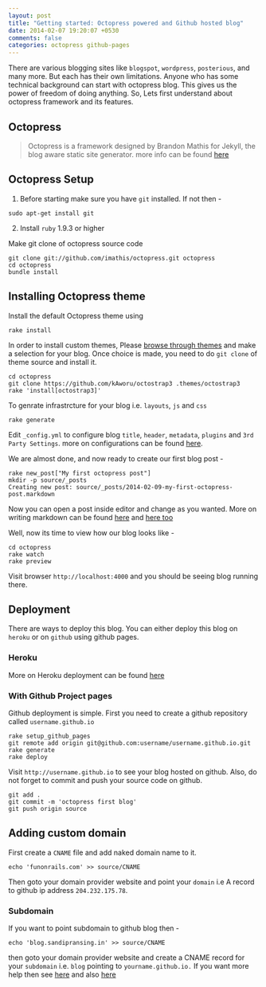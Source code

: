 ```yaml
---
layout: post
title: "Getting started: Octopress powered and Github hosted blog"
date: 2014-02-07 19:20:07 +0530
comments: false
categories: octopress github-pages
---
```

There are various blogging sites like `blogspot`, `wordpress`, `posterious`, and many more. But each has their own limitations.
Anyone who has some technical background can start with octopress blog. This gives us the power of freedom of doing anything.
So, Lets first understand about octopress framework and its features.

## Octopress

> Octopress is a framework designed by Brandon Mathis for Jekyll, the blog aware static site generator. more info can be found [here](http://octopress.org/2011/07/23/octopress-20-surfaces/)

## Octopress Setup

1. Before starting make sure you have `git` installed. If not then - 
```
sudo apt-get install git
```
2. Install `ruby` 1.9.3 or higher

Make git clone of octopress source code
```
git clone git://github.com/imathis/octopress.git octopress
cd octopress
bundle install
```
## Installing Octopress theme
Install the default Octopress theme using
```
rake install
```

In order to install custom themes,
Please [browse through themes](http://opthemes.com/) and make a selection for your blog.
Once choice is made, you need to do `git clone` of theme source and install it.

```
cd octopress
git clone https://github.com/kAworu/octostrap3 .themes/octostrap3
rake 'install[octostrap3]'
```

To genrate infrastrcture for your blog i.e. `layouts`, `js` and `css` 
```
rake generate
```
Edit `_config.yml` to configure blog `title`, `header`, `metadata`, `plugins` and `3rd Party Settings`.
more on configurations can be found [here](http://octopress.org/docs/configuring/).

We are almost done, and now ready to create our first blog post -
```
rake new_post["My first octopress post"]
mkdir -p source/_posts
Creating new post: source/_posts/2014-02-09-my-first-octopress-post.markdown
```
Now you can open a post inside editor and change as you wanted. More on writing markdown can be found [here](https://github.com/adam-p/markdown-here/wiki/Markdown-Here-Cheatsheet#wiki-html) and [here too](http://daringfireball.net/projects/markdown/syntax)

Well, now its time to view how our blog looks like -
```
cd octopress
rake watch
rake preview
```
Visit browser `http://localhost:4000` and you should be seeing blog running there.

## Deployment

There are ways to deploy this blog. You can either deploy this blog on `heroku` or on `github` using github pages.
### Heroku
More on Heroku deployment can be found [here](http://def.reyssi.net/blog/2012/01/14/get-blogging-with-octopress-on-heroku/)

### With Github Project pages
Github deployment is simple. First you need to create a github repository called `username.github.io`
```
rake setup_github_pages
git remote add origin git@github.com:username/username.github.io.git
rake generate
rake deploy
```

Visit `http://username.github.io` to see your blog hosted on github.
Also, do not forget to commit and push your source code on github.
```
git add .
git commit -m 'octopress first blog'
git push origin source
```

## Adding custom domain
First create a `CNAME` file and add naked domain name to it.
```
echo 'funonrails.com' >> source/CNAME
```
Then goto your domain provider website and point your `domain` i.e A record to github ip address `204.232.175.78`.
### Subdomain
If you want to point subdomain to github blog then -
```
echo 'blog.sandipransing.in' >> source/CNAME
```
then goto your domain provider website and create a CNAME record for your `subdomain` i.e. `blog` pointing to `yourname.github.io.`
If you want more help then see [here](http://octopress.org/docs/deploying/github/) and also [here](http://help.github.com/pages/#custom_domains)
